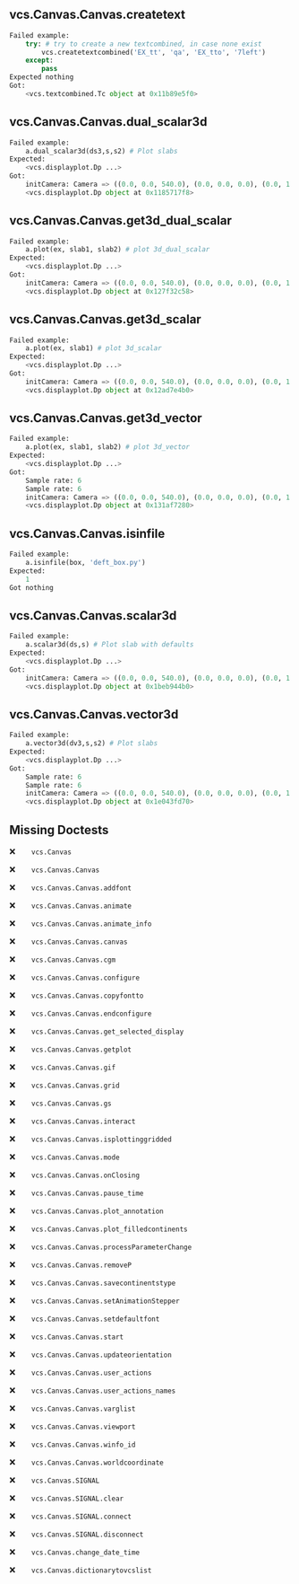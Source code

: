 vcs.Canvas.Canvas.createtext
----------------------------
```python
Failed example:
    try: # try to create a new textcombined, in case none exist
        vcs.createtextcombined('EX_tt', 'qa', 'EX_tto', '7left')
    except:
        pass
Expected nothing
Got:
    <vcs.textcombined.Tc object at 0x11b89e5f0>
```

vcs.Canvas.Canvas.dual_scalar3d
-------------------------------
```python
Failed example:
    a.dual_scalar3d(ds3,s,s2) # Plot slabs
Expected:
    <vcs.displayplot.Dp ...>
Got:
    initCamera: Camera => ((0.0, 0.0, 540.0), (0.0, 0.0, 0.0), (0.0, 1.0, 0.0)) 
    <vcs.displayplot.Dp object at 0x1185717f8>
```

vcs.Canvas.Canvas.get3d_dual_scalar
-----------------------------------
```python
Failed example:
    a.plot(ex, slab1, slab2) # plot 3d_dual_scalar
Expected:
    <vcs.displayplot.Dp ...>
Got:
    initCamera: Camera => ((0.0, 0.0, 540.0), (0.0, 0.0, 0.0), (0.0, 1.0, 0.0)) 
    <vcs.displayplot.Dp object at 0x127f32c58>
```

vcs.Canvas.Canvas.get3d_scalar
------------------------------
```python
Failed example:
    a.plot(ex, slab1) # plot 3d_scalar
Expected:
    <vcs.displayplot.Dp ...>
Got:
    initCamera: Camera => ((0.0, 0.0, 540.0), (0.0, 0.0, 0.0), (0.0, 1.0, 0.0)) 
    <vcs.displayplot.Dp object at 0x12ad7e4b0>
```

vcs.Canvas.Canvas.get3d_vector
------------------------------
```python
Failed example:
    a.plot(ex, slab1, slab2) # plot 3d_vector
Expected:
    <vcs.displayplot.Dp ...>
Got:
    Sample rate: 6 
    Sample rate: 6 
    initCamera: Camera => ((0.0, 0.0, 540.0), (0.0, 0.0, 0.0), (0.0, 1.0, 0.0)) 
    <vcs.displayplot.Dp object at 0x131af7280>
```

vcs.Canvas.Canvas.isinfile
--------------------------
```python
Failed example:
    a.isinfile(box, 'deft_box.py')
Expected:
    1
Got nothing
```

vcs.Canvas.Canvas.scalar3d
--------------------------
```python
Failed example:
    a.scalar3d(ds,s) # Plot slab with defaults
Expected:
    <vcs.displayplot.Dp ...>
Got:
    initCamera: Camera => ((0.0, 0.0, 540.0), (0.0, 0.0, 0.0), (0.0, 1.0, 0.0)) 
    <vcs.displayplot.Dp object at 0x1beb944b0>
```

vcs.Canvas.Canvas.vector3d
--------------------------
```python
Failed example:
    a.vector3d(dv3,s,s2) # Plot slabs
Expected:
    <vcs.displayplot.Dp ...>
Got:
    Sample rate: 6 
    Sample rate: 6 
    initCamera: Camera => ((0.0, 0.0, 540.0), (0.0, 0.0, 0.0), (0.0, 1.0, 0.0)) 
    <vcs.displayplot.Dp object at 0x1e043fd70>
```

Missing Doctests
----------------
:x:```    vcs.Canvas```

:x:```    vcs.Canvas.Canvas```

:x:```    vcs.Canvas.Canvas.addfont```

:x:```    vcs.Canvas.Canvas.animate```

:x:```    vcs.Canvas.Canvas.animate_info```

:x:```    vcs.Canvas.Canvas.canvas```

:x:```    vcs.Canvas.Canvas.cgm```

:x:```    vcs.Canvas.Canvas.configure```

:x:```    vcs.Canvas.Canvas.copyfontto```

:x:```    vcs.Canvas.Canvas.endconfigure```

:x:```    vcs.Canvas.Canvas.get_selected_display```

:x:```    vcs.Canvas.Canvas.getplot```

:x:```    vcs.Canvas.Canvas.gif```

:x:```    vcs.Canvas.Canvas.grid```

:x:```    vcs.Canvas.Canvas.gs```

:x:```    vcs.Canvas.Canvas.interact```

:x:```    vcs.Canvas.Canvas.isplottinggridded```

:x:```    vcs.Canvas.Canvas.mode```

:x:```    vcs.Canvas.Canvas.onClosing```

:x:```    vcs.Canvas.Canvas.pause_time```

:x:```    vcs.Canvas.Canvas.plot_annotation```

:x:```    vcs.Canvas.Canvas.plot_filledcontinents```

:x:```    vcs.Canvas.Canvas.processParameterChange```

:x:```    vcs.Canvas.Canvas.removeP```

:x:```    vcs.Canvas.Canvas.savecontinentstype```

:x:```    vcs.Canvas.Canvas.setAnimationStepper```

:x:```    vcs.Canvas.Canvas.setdefaultfont```

:x:```    vcs.Canvas.Canvas.start```

:x:```    vcs.Canvas.Canvas.updateorientation```

:x:```    vcs.Canvas.Canvas.user_actions```

:x:```    vcs.Canvas.Canvas.user_actions_names```

:x:```    vcs.Canvas.Canvas.varglist```

:x:```    vcs.Canvas.Canvas.viewport```

:x:```    vcs.Canvas.Canvas.winfo_id```

:x:```    vcs.Canvas.Canvas.worldcoordinate```

:x:```    vcs.Canvas.SIGNAL```

:x:```    vcs.Canvas.SIGNAL.clear```

:x:```    vcs.Canvas.SIGNAL.connect```

:x:```    vcs.Canvas.SIGNAL.disconnect```

:x:```    vcs.Canvas.change_date_time```

:x:```    vcs.Canvas.dictionarytovcslist```

